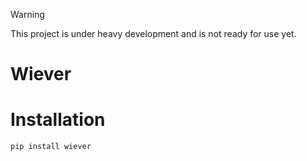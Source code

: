 > [!WARNING]
> This project is under heavy development and is not ready for use yet.
# Wiever

# Installation
```bash
pip install wiever
```